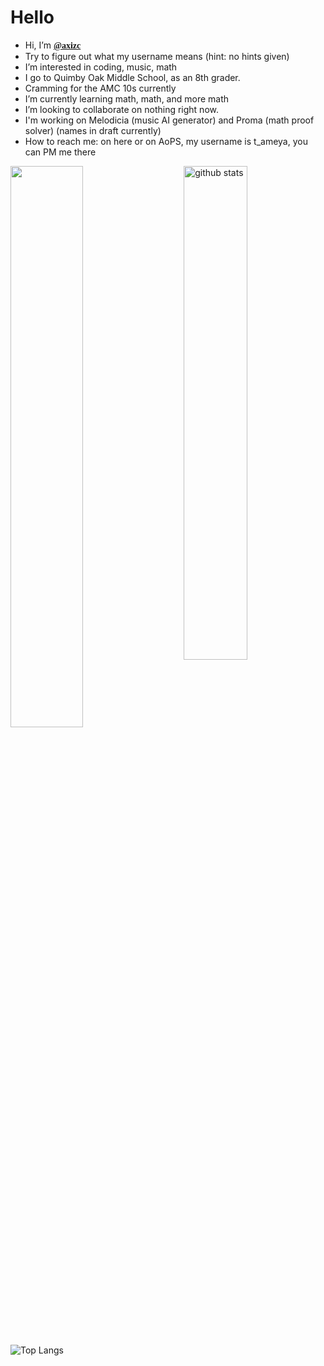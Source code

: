 
<h1>Hello</h1>


- Hi, I’m <b style="font-family:serif;"><a href="https://github.com/axizc/">@axizc</a></b> <br />
- Try to figure out what my username means (hint: no hints given) <br />
- I’m interested in coding, music, math <br />
- I go to Quimby Oak Middle School, as an 8th grader.<br/>
- Cramming for the AMC 10s currently
-  I’m currently learning math, math, and more math <br />
- I’m looking to collaborate on nothing right now. <br />
- I'm working on Melodicia (music AI generator) and Proma (math proof solver) (names in draft currently)<br/>
- How to reach me: on here or on AoPS, my username is t_ameya, you can PM me there <br />


<img src="https://github-readme-stats.vercel.app/api?username=axizc&show_icons=true&theme=gotham" alt="github stats" width="45%" align="right"/>


<img src="https://github-readme-streak-stats.herokuapp.com/?user=axizc&theme=dark" width="48%" >

 ![Top Langs](https://github-readme-stats.vercel.app/api/top-langs/?username=axizc&layout=compact)

<!---
axizc/axizc is a ✨ special ✨ repository because its `README.md` (this file) appears on your GitHub profile.
You can click the Preview link to take a look at your changes.
--->
</body>

